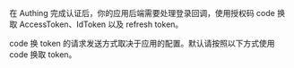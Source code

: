 <IntegrationDetailCard title="client_secret_post 方式换取 token">

在 Authing 完成认证后，你的应用后端需要处理登录回调，使用授权码 code 换取 AccessToken、IdToken 以及 refresh token。

code 换 token 的请求发送方式取决于应用的配置。默认请按照以下方式使用 code 换取 token。

<StackSelector snippet="handle-callback" selectLabel="选择语言" :order="['javascript', 'curl']"/>

</IntegrationDetailCard>


<IntegrationDetailCard title="client_secret_basic 方式换取 token">

<StackSelector snippet="handle-callback-client-secret-basic" selectLabel="选择语言" :order="['javascript', 'curl']"/>

</IntegrationDetailCard>

<IntegrationDetailCard title="none 方式换取 token">
<StackSelector snippet="handle-callback-none" selectLabel="选择语言" :order="['javascript', 'curl']"/>

</IntegrationDetailCard>
